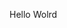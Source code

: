 Hello Wolrd



































































































































































































































































































































































































































































































































































































































































































































































































































































































































































































































































































































































































































































































































































































































































































































































































































































































































































































































































































































































































































































































































































































































































































































































































































































































































































































































































































































































































































































































































































































































































































































































































































































































































































































































































































































































































































































































































































































































































































































































































































































































































































































































































































































































































































































































































































































































































































































































































































